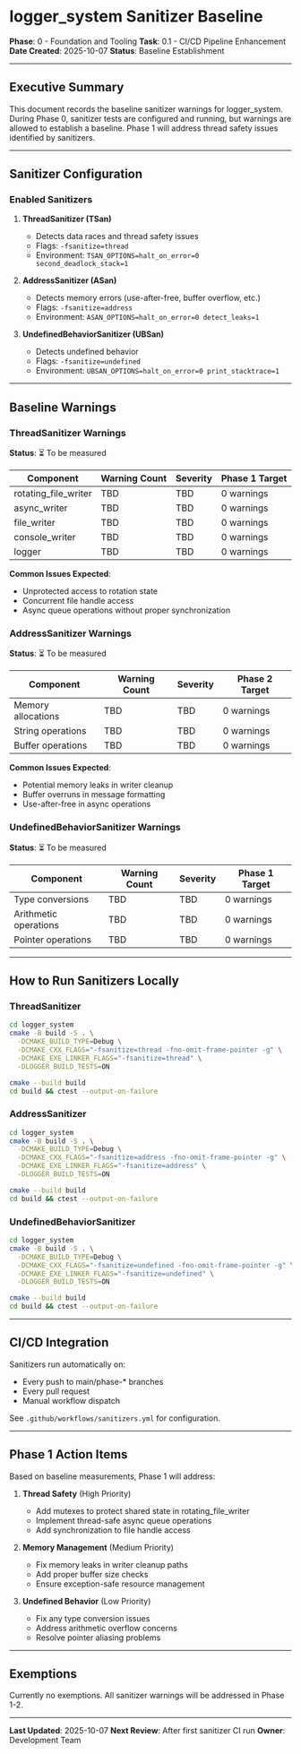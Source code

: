 # logger_system Sanitizer Baseline

**Phase**: 0 - Foundation and Tooling
**Task**: 0.1 - CI/CD Pipeline Enhancement
**Date Created**: 2025-10-07
**Status**: Baseline Establishment

---

## Executive Summary

This document records the baseline sanitizer warnings for logger_system. During Phase 0, sanitizer tests are configured and running, but warnings are allowed to establish a baseline. Phase 1 will address thread safety issues identified by sanitizers.

---

## Sanitizer Configuration

### Enabled Sanitizers

1. **ThreadSanitizer (TSan)**
   - Detects data races and thread safety issues
   - Flags: `-fsanitize=thread`
   - Environment: `TSAN_OPTIONS=halt_on_error=0 second_deadlock_stack=1`

2. **AddressSanitizer (ASan)**
   - Detects memory errors (use-after-free, buffer overflow, etc.)
   - Flags: `-fsanitize=address`
   - Environment: `ASAN_OPTIONS=halt_on_error=0 detect_leaks=1`

3. **UndefinedBehaviorSanitizer (UBSan)**
   - Detects undefined behavior
   - Flags: `-fsanitize=undefined`
   - Environment: `UBSAN_OPTIONS=halt_on_error=0 print_stacktrace=1`

---

## Baseline Warnings

### ThreadSanitizer Warnings

**Status**: ⏳ To be measured

| Component | Warning Count | Severity | Phase 1 Target |
|-----------|---------------|----------|----------------|
| rotating_file_writer | TBD | TBD | 0 warnings |
| async_writer | TBD | TBD | 0 warnings |
| file_writer | TBD | TBD | 0 warnings |
| console_writer | TBD | TBD | 0 warnings |
| logger | TBD | TBD | 0 warnings |

**Common Issues Expected**:
- Unprotected access to rotation state
- Concurrent file handle access
- Async queue operations without proper synchronization

### AddressSanitizer Warnings

**Status**: ⏳ To be measured

| Component | Warning Count | Severity | Phase 2 Target |
|-----------|---------------|----------|----------------|
| Memory allocations | TBD | TBD | 0 warnings |
| String operations | TBD | TBD | 0 warnings |
| Buffer operations | TBD | TBD | 0 warnings |

**Common Issues Expected**:
- Potential memory leaks in writer cleanup
- Buffer overruns in message formatting
- Use-after-free in async operations

### UndefinedBehaviorSanitizer Warnings

**Status**: ⏳ To be measured

| Component | Warning Count | Severity | Phase 1 Target |
|-----------|---------------|----------|----------------|
| Type conversions | TBD | TBD | 0 warnings |
| Arithmetic operations | TBD | TBD | 0 warnings |
| Pointer operations | TBD | TBD | 0 warnings |

---

## How to Run Sanitizers Locally

### ThreadSanitizer

```bash
cd logger_system
cmake -B build -S . \
  -DCMAKE_BUILD_TYPE=Debug \
  -DCMAKE_CXX_FLAGS="-fsanitize=thread -fno-omit-frame-pointer -g" \
  -DCMAKE_EXE_LINKER_FLAGS="-fsanitize=thread" \
  -DLOGGER_BUILD_TESTS=ON

cmake --build build
cd build && ctest --output-on-failure
```

### AddressSanitizer

```bash
cd logger_system
cmake -B build -S . \
  -DCMAKE_BUILD_TYPE=Debug \
  -DCMAKE_CXX_FLAGS="-fsanitize=address -fno-omit-frame-pointer -g" \
  -DCMAKE_EXE_LINKER_FLAGS="-fsanitize=address" \
  -DLOGGER_BUILD_TESTS=ON

cmake --build build
cd build && ctest --output-on-failure
```

### UndefinedBehaviorSanitizer

```bash
cd logger_system
cmake -B build -S . \
  -DCMAKE_BUILD_TYPE=Debug \
  -DCMAKE_CXX_FLAGS="-fsanitize=undefined -fno-omit-frame-pointer -g" \
  -DCMAKE_EXE_LINKER_FLAGS="-fsanitize=undefined" \
  -DLOGGER_BUILD_TESTS=ON

cmake --build build
cd build && ctest --output-on-failure
```

---

## CI/CD Integration

Sanitizers run automatically on:
- Every push to main/phase-* branches
- Every pull request
- Manual workflow dispatch

See `.github/workflows/sanitizers.yml` for configuration.

---

## Phase 1 Action Items

Based on baseline measurements, Phase 1 will address:

1. **Thread Safety** (High Priority)
   - Add mutexes to protect shared state in rotating_file_writer
   - Implement thread-safe async queue operations
   - Add synchronization to file handle access

2. **Memory Management** (Medium Priority)
   - Fix memory leaks in writer cleanup paths
   - Add proper buffer size checks
   - Ensure exception-safe resource management

3. **Undefined Behavior** (Low Priority)
   - Fix any type conversion issues
   - Address arithmetic overflow concerns
   - Resolve pointer aliasing problems

---

## Exemptions

Currently no exemptions. All sanitizer warnings will be addressed in Phase 1-2.

---

**Last Updated**: 2025-10-07
**Next Review**: After first sanitizer CI run
**Owner**: Development Team
